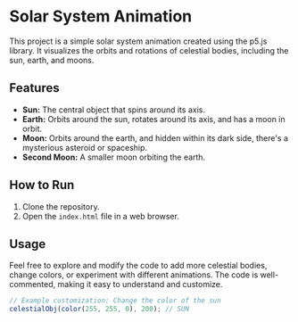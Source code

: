 # Solar System Animation

This project is a simple solar system animation created using the p5.js library. It visualizes the orbits and rotations of celestial bodies, including the sun, earth, and moons.

## Features

- **Sun:** The central object that spins around its axis.
- **Earth:** Orbits around the sun, rotates around its axis, and has a moon in orbit.
- **Moon:** Orbits around the earth, and hidden within its dark side, there's a mysterious asteroid or spaceship.
- **Second Moon:** A smaller moon orbiting the earth.

## How to Run

1. Clone the repository.
2. Open the `index.html` file in a web browser.

## Usage

Feel free to explore and modify the code to add more celestial bodies, change colors, or experiment with different animations. The code is well-commented, making it easy to understand and customize.

```javascript
// Example customization: Change the color of the sun
celestialObj(color(255, 255, 0), 200); // SUN
